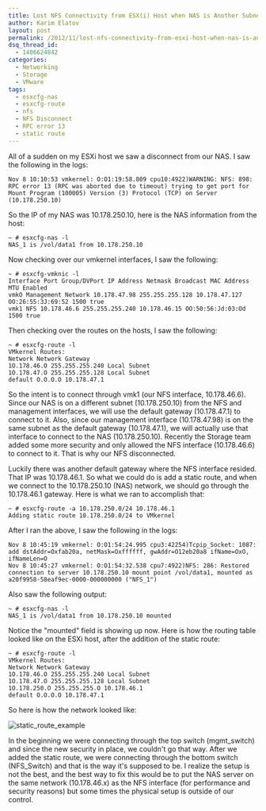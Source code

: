 ```yaml
---
title: Lost NFS Connectivity from ESX(i) Host when NAS is Another Subnet
author: Karim Elatov
layout: post
permalink: /2012/11/lost-nfs-connectivity-from-esxi-host-when-nas-is-another-subnet/
dsq_thread_id:
  - 1406624842
categories:
  - Networking
  - Storage
  - VMware
tags:
  - esxcfg-nas
  - esxcfg-route
  - nfs
  - NFS Disconnect
  - RPC error 13
  - static route
---
```

All of a sudden on my ESXi host we saw a disconnect from our NAS. I saw the following in the logs:


	Nov 8 10:10:53 vmkernel: O:O1:19:58.809 cpu10:4922)WARNING: NFS: 898: RPC error 13 (RPC was aborted due to timeout) trying to get port for Mount Program (100005) Version (3) Protocol (TCP) on Server (10.178.250.10)


So the IP of my NAS was 10.178.250.10, here is the NAS information from the host:


	~ # esxcfg-nas -l
	NAS_1 is /vol/data1 from 10.178.250.10


Now checking over our vmkernel interfaces, I saw the following:


	~ # esxcfg-vmknic -l
	Interface Port Group/DVPort IP Address Netmask Broadcast MAC Address MTU Enabled
	vmkO Management Network 10.178.47.98 255.255.255.128 10.178.47.127 OO:26:55:3J:69:52 1500 true
	vmk1 NFS 10.178.46.6 255.255.255.240 10.178.46.15 OO:50:56:Jd:03:Od 1500 true


Then checking over the routes on the hosts, I saw the following:


	~ # esxcfg-route -l
	VMkernel Routes:
	Network Network Gateway
	1O.178.46.O 255.255.255.240 Local Subnet
	1O.178.47.O 255.255.255.128 Local Subnet
	default O.O.O.O 10.178.47.1


So the intent is to connect through vmk1 (our NFS interface, 10.178.46.6). Since our NAS is on a different subnet (10.178.250.10) from the NFS and management interfaces, we will use the default gateway (10.178.47.1) to connect to it. Also, since our management interface (10.178.47.98) is on the same subnet as the default gateway (10.178.47.1), we will actually use that interface to connect to the NAS (10.178.250.10). Recently the Storage team added some more security and only allowed the NFS interface (10.178.46.6) to connect to it. That is why our NFS disconnected.

Luckily there was another default gateway where the NFS interface resided. That IP was 10.178.46.1. So what we could do is add a static route, and when we connect to the 10.178.250.10 (NAS) network, we should go through the 10.178.46.1 gateway. Here is what we ran to accomplish that:


	~ # esxcfg-route -a 10.178.250.0/24 10.178.46.1
	Adding static route 10.178.250.0/24 to VMkernel


After I ran the above, I saw the following in the logs:


	Nov 8 10:45:19 vmkernel: O:O1:54:24.995 cpu3:42254)Tcpip_Socket: 1087: add dstAddr=Oxfab20a, netMask=Oxffffff, gwAddr=O12eb20a8 ifName=OxO, ifNameLen=O
	Nov 8 10:45:27 vmkernel: O:O1:54:32.538 cpu7:4922)NFS: 286: Restored connection to server 10.178.250.10 mount point /vol/data1, mounted as a20f9958-58eaf9ec-0000-000000000 ("NFS_1")


Also saw the following output:


	~ # esxcfg-nas -l
	NAS_1 is /vol/data1 from 10.178.250.10 mounted


Notice the "mounted" field is showing up now. Here is how the routing table looked like on the ESXi host, after the addition of the static route:


	~ # esxcfg-route -l
	VMkernel Routes:
	Network Network Gateway
	1O.178.46.O 255.255.255.240 Local Subnet
	1O.178.47.O 255.255.255.128 Local Subnet
	1O.178.250.O 255.255.255.O 10.178.46.1
	default O.O.O.O 10.178.47.1


So here is how the network looked like:

![static_route_example](http://assets.virtuallyhyper.com/2012-11-static_route_example.jpg)

In the beginning we were connecting through the top switch (mgmt_switch) and since the new security in place, we couldn't go that way. After we added the static route, we were connecting through the bottom switch (NFS_Switch) and that is the way it's supposed to be. I realize the setup is not the best, and the best way to fix this would be to put the NAS server on the same network (10.178.46.x) as the NFS interface (for performance and security reasons) but some times the physical setup is outside of our control.

